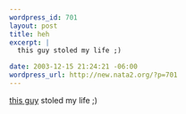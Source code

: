```yaml
--- 
wordpress_id: 701
layout: post
title: heh
excerpt: |
  this guy stoled my life ;)

date: 2003-12-15 21:24:21 -06:00
wordpress_url: http://new.nata2.org/?p=701
---
```

<a href="http://www.flashenabled.com/">this guy</a> stoled my life ;)

